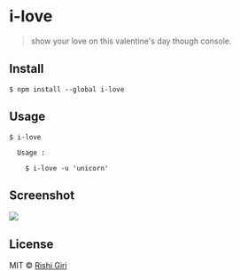 # i-love

> show your love on this valentine's day though console.

## Install

```
$ npm install --global i-love
```

## Usage

```
$ i-love

  Usage :

    $ i-love -u 'unicorn'

```
## Screenshot

<img src="https://camo.githubusercontent.com/cc30f913529e717ba01a8d01c6691a1b28105cb1/687474703a2f2f7269736869676972692e636f6d2f6769746875622f736f6f6e2e706e67"></img>

## License

MIT © [Rishi Giri](http://rishigiri.com)
